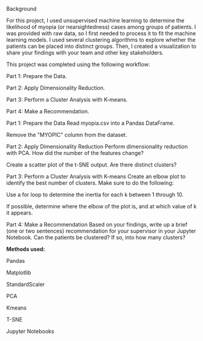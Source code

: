 
Background

For this project, I used unsupervised machine learning to determine the likelihood of myopia (or nearsightedness) cases among groups of patients. I was provided with raw data, so I first needed to process it to fit the machine learning models. I used several clustering algorithms to explore whether the patients can be placed into distinct groups. Then, I created a visualization to share your findings with your team and other key stakeholders.


This project was completed using the following workflow: 

Part 1: Prepare the Data.

Part 2: Apply Dimensionality Reduction.

Part 3: Perform a Cluster Analysis with K-means.

Part 4: Make a Recommendation.

Part 1: Prepare the Data
Read myopia.csv into a Pandas DataFrame.


Remove the "MYOPIC" column from the dataset.


Part 2: Apply Dimensionality Reduction
Perform dimensionality reduction with PCA. How did the number of the features change?

Create a scatter plot of the t-SNE output. Are there distinct clusters?

Part 3: Perform a Cluster Analysis with K-means
Create an elbow plot to identify the best number of clusters. Make sure to do the following:

Use a for loop to determine the inertia for each k between 1 through 10.

If possible, determine where the elbow of the plot is, and at which value of k it appears.

Part 4: Make a Recommendation
Based on your findings, write up a brief (one or two sentences) recommendation for your supervisor in your Jupyter Notebook. Can the patients be clustered? If so, into how many clusters?

**Methods used:** 

Pandas

Matplotlib

StandardScaler

PCA

Kmeans

T-SNE

Jupyter Notebooks

